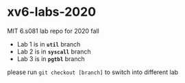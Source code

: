 # xv6-labs-2020
MIT 6.s081 lab repo for 2020 fall

+ Lab 1 is in __`util`__ branch
+ Lab 2 is in __`syscall`__ branch
+ Lab 3 is in __`pgtbl`__ branch

please run `git checkout [branch]` to switch into different lab
